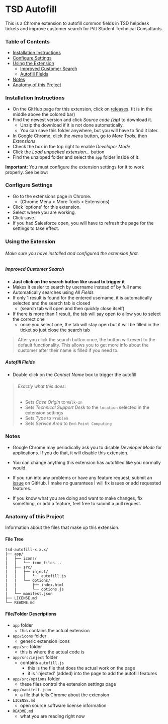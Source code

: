 # TSD Autofill

This is a Chrome extension to autofill common fields in TSD helpdesk tickets and improve customer search for Pitt Student Technical Consultants.

### Table of Contents
- [Installation Instructions](#installation-instructions)
- [Configure Settings](#configure-settings)
- [Using the Extension](#using-the-extension)
	- [Improved Customer Search](#improved-customer-search)
	- [Autofill Fields](#autofill-fields)
- [Notes](#notes)
- [Anatomy of this Project](#anatomy-of-this-project)

### Installation Instructions
- On the GitHub page for this extension, click on [releases](https://github.com/njscholfield/tsd-autofill/releases). (It is in the middle above the colored bar)
- Find the newest version and click *Source code (zip)* to download it.
  - Unzip the download if it is not done automatically.
  - You can save this folder anywhere, but you will have to find it later.
- In Google Chrome, click the *menu* button, go to *More Tools*, then *Extensions*.
- Check the box in the top right to enable *Developer Mode*
- Click the *Load unpacked extension...* button
- Find the unzipped folder and select the `app` folder inside of it.

**Important:** You must configure the extension settings for it to work properly. See below:

### Configure Settings
- Go to the extensions page in Chrome.
  - (Chrome Menu > More Tools > Extensions)
- Click 'options' for this extension.
- Select where you are working.
- Click save.
- If you had Salesforce open, you will have to refresh the page for the settings to take effect.

### Using the Extension

###### Make sure you have installed and configured the extension first.

##### Improved Customer Search
- **Just click on the search button like usual to trigger it**
- Makes it easier to search by username instead of by full name
- Automatically searches using *All Fields*
- If only 1 result is found for the entered username, it is automatically selected and the search tab is closed
	- (search tab will open and then quickly close itself)
- If there is more than 1 result, the tab will say open to allow you to select the correct one
	- once you select one, the tab will stay open but it will be filled in the ticket so just close the search tab
> After you click the search button once, the button will revert to the default functionality. This allows you to get more info about the customer after their name is filled if you need to.

##### Autofill Fields
- Double click on the *Contact Name* box to trigger the autofill
> ###### Exactly what this does:
>	- Sets *Case Origin* to `Walk-In`
> - Sets *Technical Support Desk* to the `location`
 selected in the extension settings
> - Sets *Type* to `Problem`
> - Sets *Service Area* to `End-Point Computing`

### Notes
- Google Chrome may periodically ask you to disable *Developer Mode* for applications. If you do that, it will disable this extension.

- You can change anything this extension has autofilled like you normally would.

- If you run into any problems or have any feature request, submit an [issue](https://github.com/njscholfield/tsd-autofill/issues) on GitHub. I make no guarantees I will fix issues or add requested features.

- If you know what you are doing and want to make changes, fix something, or add a feature, feel free to submit a pull request.

### Anatomy of this Project
Information about the files that make up this extension.

#### File Tree
```
tsd-autofill-x.x.x/
├── app/
|   ├── icons/
|   |   └── icon_files...
|   ├── src/
|   |   ├── inject/
|   |   |   └── autofill.js
|   |   └── options/
|   |       ├── index.html
|   |       └── options.js
|   └── manifest.json
├── LICENSE.md
└── README.md
```

#### File/Folder Descriptions
- `app` folder
  - this contains the actual extension
- `app/icons` folder
  - generic extension icons
- `app/src` folder
  - this is where the actual code is
- `app/src/inject` folder
  - contains `autofill.js`
    - this is the file that does the actual work on the page
    - it is 'injected' (added) into the page to add the autofill features
- `app/src/options` folder
  - these files control the extension settings page
- `app/manifest.json`
  - a file that tells Chrome about the extension
- `LICENSE.md`
  - open source software license information
- `README.md`
  - what you are reading right now
